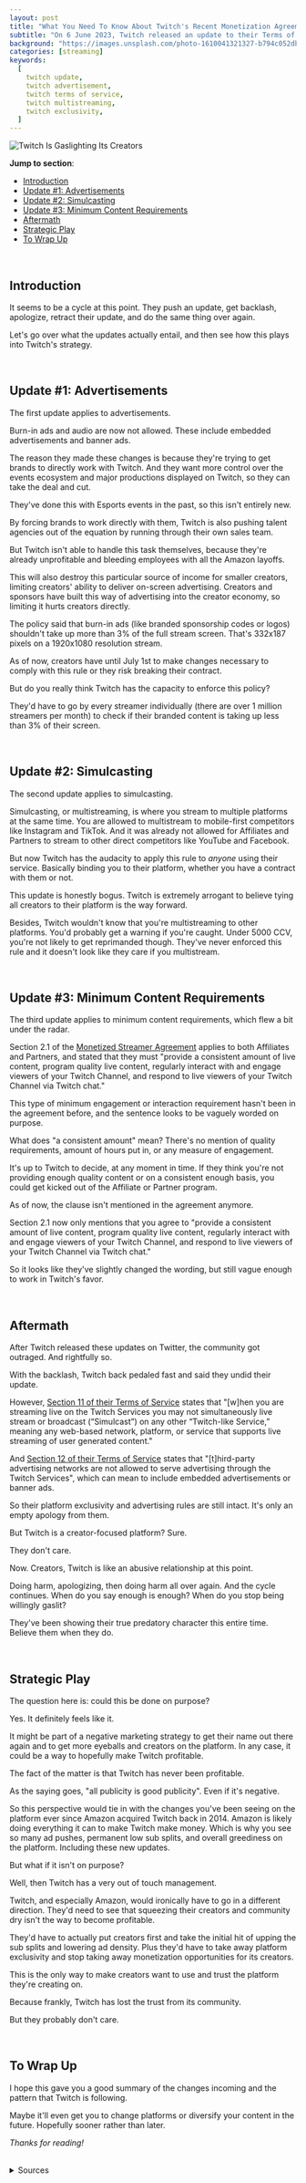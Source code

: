 ```yaml
---
layout: post
title: "What You Need To Know About Twitch's Recent Monetization Agreement And TOS Changes"
subtitle: "On 6 June 2023, Twitch released an update to their Terms of Service and Monetized Streamer Agreement. But as with most other updates they've posted, they received backlash from the community."
background: "https://images.unsplash.com/photo-1610041321327-b794c052db27?ixlib=rb-4.0.3&ixid=M3wxMjA3fDB8MHxwaG90by1wYWdlfHx8fGVufDB8fHx8fA%3D%3D&auto=format&fit=crop&w=1170&q=80"
categories: [streaming]
keywords:
  [
    twitch update,
    twitch advertisement,
    twitch terms of service,
    twitch multistreaming,
    twitch exclusivity,
  ]
---
```


<img src="https://images.unsplash.com/photo-1610041321327-b794c052db27?ixlib=rb-4.0.3&ixid=M3wxMjA3fDB8MHxwaG90by1wYWdlfHx8fGVufDB8fHx8fA%3D%3D&auto=format&fit=crop&w=1170&q=80" alt="Twitch Is Gaslighting Its Creators">

<br>

**Jump to section**:

- [Introduction](#introduction)
- [Update #1: Advertisements](#update-1-advertisements)
- [Update #2: Simulcasting](#update-2-simulcasting)
- [Update #3: Minimum Content Requirements](#update-3-minimum-content-requirements)
- [Aftermath](#aftermath)
- [Strategic Play](#strategic-play)
- [To Wrap Up](#to-wrap-up)

<br>

## Introduction

It seems to be a cycle at this point. They push an update, get backlash, apologize, retract their update, and do the same thing over again.

Let's go over what the updates actually entail, and then see how this plays into Twitch's strategy.

<br>

## Update #1: Advertisements

The first update applies to advertisements.

Burn-in ads and audio are now not allowed. These include embedded advertisements and banner ads.

The reason they made these changes is because they're trying to get brands to directly work with Twitch. And they want more control over the events ecosystem and major productions displayed on Twitch, so they can take the deal and cut.

They've done this with Esports events in the past, so this isn't entirely new.

By forcing brands to work directly with them, Twitch is also pushing talent agencies out of the equation by running through their own sales team.

But Twitch isn't able to handle this task themselves, because they're already unprofitable and bleeding employees with all the Amazon layoffs.

This will also destroy this particular source of income for smaller creators, limiting creators' ability to deliver on-screen advertising. Creators and sponsors have built this way of advertising into the creator economy, so limiting it hurts creators directly.

The policy said that burn-in ads (like branded sponsorship codes or logos) shouldn't take up more than 3% of the full stream screen. That's 332x187 pixels on a 1920x1080 resolution stream.

As of now, creators have until July 1st to make changes necessary to comply with this rule or they risk breaking their contract.

But do you really think Twitch has the capacity to enforce this policy?

They'd have to go by every streamer individually (there are over 1 million streamers per month) to check if their branded content is taking up less than 3% of their screen.

<br>

## Update #2: Simulcasting

The second update applies to simulcasting.

Simulcasting, or multistreaming, is where you stream to multiple platforms at the same time. You are allowed to multistream to mobile-first competitors like Instagram and TikTok. And it was already not allowed for Affiliates and Partners to stream to other direct competitors like YouTube and Facebook.

But now Twitch has the audacity to apply this rule to _anyone_ using their service. Basically binding you to their platform, whether you have a contract with them or not.

This update is honestly bogus. Twitch is extremely arrogant to believe tying all creators to their platform is the way forward.

Besides, Twitch wouldn't know that you're multistreaming to other platforms. You'd probably get a warning if you're caught. Under 5000 CCV, you're not likely to get reprimanded though. They've never enforced this rule and it doesn't look like they care if you multistream.

<br>

## Update #3: Minimum Content Requirements

The third update applies to minimum content requirements, which flew a bit under the radar.

Section 2.1 of the [Monetized Streamer Agreement](https://www.twitch.tv/p/en/legal/monetized-streamer-agreement) applies to both Affiliates and Partners, and stated that they must "provide a consistent amount of live content, program quality live content, regularly interact with and engage viewers of your Twitch Channel, and respond to live viewers of your Twitch Channel via Twitch chat."

This type of minimum engagement or interaction requirement hasn't been in the agreement before, and the sentence looks to be vaguely worded on purpose.

What does "a consistent amount" mean? There's no mention of quality requirements, amount of hours put in, or any measure of engagement.

It's up to Twitch to decide, at any moment in time. If they think you're not providing enough quality content or on a consistent enough basis, you could get kicked out of the Affiliate or Partner program.

As of now, the clause isn't mentioned in the agreement anymore.

Section 2.1 now only mentions that you agree to "provide a consistent amount of live content, program quality live content, regularly interact with and engage viewers of your Twitch Channel, and respond to live viewers of your Twitch Channel via Twitch chat."

So it looks like they've slightly changed the wording, but still vague enough to work in Twitch's favor.

<br>

## Aftermath

After Twitch released these updates on Twitter, the community got outraged. And rightfully so.

With the backlash, Twitch back pedaled fast and said they undid their update.

However, [Section 11 of their Terms of Service](https://www.twitch.tv/p/en/legal/terms-of-service/#11-simulcasting) states that "[w]hen you are streaming live on the Twitch Services you may not simultaneously live stream or broadcast (“Simulcast”) on any other “Twitch-like Service,” meaning any web-based network, platform, or service that supports live streaming of user generated content."

And [Section 12 of their Terms of Service](https://www.twitch.tv/p/en/legal/terms-of-service/#12-advertisements) states that "[t]hird-party advertising networks are not allowed to serve advertising through the Twitch Services", which can mean to include embedded advertisements or banner ads.

So their platform exclusivity and advertising rules are still intact. It's only an empty apology from them.

But Twitch is a creator-focused platform? Sure.

They don't care.

Now. Creators, Twitch is like an abusive relationship at this point.

Doing harm, apologizing, then doing harm all over again. And the cycle continues. When do you say enough is enough? When do you stop being willingly gaslit?

They've been showing their true predatory character this entire time. Believe them when they do.

<br>

## Strategic Play

The question here is: could this be done on purpose?

Yes. It definitely feels like it.

It might be part of a negative marketing strategy to get their name out there again and to get more eyeballs and creators on the platform. In any case, it could be a way to hopefully make Twitch profitable.

The fact of the matter is that Twitch has never been profitable.

As the saying goes, "all publicity is good publicity". Even if it's negative.

So this perspective would tie in with the changes you've been seeing on the platform ever since Amazon acquired Twitch back in 2014. Amazon is likely doing everything it can to make Twitch make money. Which is why you see so many ad pushes, permanent low sub splits, and overall greediness on the platform. Including these new updates.

But what if it isn't on purpose?

Well, then Twitch has a very out of touch management.

Twitch, and especially Amazon, would ironically have to go in a different direction. They'd need to see that squeezing their creators and community dry isn't the way to become profitable.

They'd have to actually put creators first and take the initial hit of upping the sub splits and lowering ad density. Plus they'd have to take away platform exclusivity and stop taking away monetization opportunities for its creators.

This is the only way to make creators want to use and trust the platform they're creating on.

Because frankly, Twitch has lost the trust from its community.

But they probably don't care.

<br>

## To Wrap Up

I hope this gave you a good summary of the changes incoming and the pattern that Twitch is following.

Maybe it'll even get you to change platforms or diversify your content in the future. Hopefully sooner rather than later.

_Thanks for reading!_

<br>

<details>
    <summary>Sources</summary>

    <br>

    <span style="font-size:14px;">&nbsp;&nbsp;&nbsp;&nbsp;&nbsp;&nbsp;Devin Nash. (2023, June 7). <i>Twitch's Ambition to Control Your Content.</i> [Video.] YouTube. https://www.youtube.com/watch?v=sOfmWFr_sm4</span>

    <br>
    <br>

    <span style="font-size:14px;">&nbsp;&nbsp;&nbsp;&nbsp;&nbsp;&nbsp;Devin Nash [@DevinNash]. (2023, June 7). <i>Twitch hasn't walked back forced platform exclusivity for all creators.</i> [Tweet.] Twitter. https://twitter.com/DevinNash/status/1666563595897847810</span>


    <br>
    <br>

    <span style="font-size:14px;">&nbsp;&nbsp;&nbsp;&nbsp;&nbsp;&nbsp;Downs, N. (2023, June 6). <i>Let’s Take A Minute To Talk About Twitch’s New Branded Content Guidelines.</i> Medium. https://medium.com/@MyLawyerFriend/lets-take-a-minute-to-talk-about-twitch-s-new-branded-content-guidelines-8cda2cc43c92</span>

    <br>
    <br>

    <span style="font-size:14px;">&nbsp;&nbsp;&nbsp;&nbsp;&nbsp;&nbsp;Downs, N. (2023, June 8). <i>Let’s Take A Minute To Talk About Twitch’s New Monetized Streamer Agreement.</i> Medium. https://medium.com/@MyLawyerFriend/lets-take-a-minute-to-talk-about-twitch-s-new-monetized-streamer-agreement-a948cd2d8ba4</span>

    <br>
    <br>

    <span style="font-size:14px;">&nbsp;&nbsp;&nbsp;&nbsp;&nbsp;&nbsp;Twitch. (2023, June 8). <i>Terms of Service.</i> Twitch. https://www.twitch.tv/p/en/legal/terms-of-service/#12-advertisements</span>

    <br>
    <br>

    <span style="font-size:14px;">&nbsp;&nbsp;&nbsp;&nbsp;&nbsp;&nbsp;Twitch. (2023, June 6). <i>2023 Updated Monetized Streamer Agreement.</i> Twitch Support. https://help.twitch.tv/s/article/2023-updated-monetized-streamer-agreement</span>

    <br>
    <br>

    <span style="font-size:14px;">&nbsp;&nbsp;&nbsp;&nbsp;&nbsp;&nbsp;Twitch. (2023, June 6). <i>Branded Content Guidelines.</i> Twitch Support. https://help.twitch.tv/s/article/branded-content-policy</span>

    <br>
    <br>

    <span style="font-size:14px;">&nbsp;&nbsp;&nbsp;&nbsp;&nbsp;&nbsp;Twitch [@Twitch]. (2023, June 6). <i>Today’s branded content policy update was overly broad. This created confusion and frustration, and we apologize for that.</i> [Tweet.] Twitter. https://twitter.com/Twitch/status/1666183145526538240</span>

    <br>
    <br>

    <span style="font-size:14px;">&nbsp;&nbsp;&nbsp;&nbsp;&nbsp;&nbsp;Twitch [@Twitch]. (2023, June 7). <i>Yesterday, we released new Branded Content Guidelines that impacted your ability to work with sponsors.</i> [Tweet.] Twitter. https://twitter.com/Twitch/status/1666559226184093696</span>

</details>

<br>
